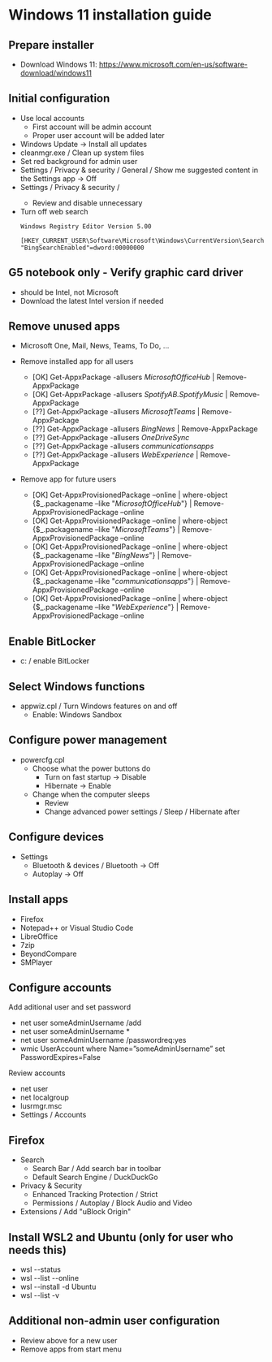 # Windows 11 installation guide


## Prepare installer

  * Download Windows 11: 
     https://www.microsoft.com/en-us/software-download/windows11


## Initial configuration

  * Use local accounts
    * First account will be admin account
    * Proper user account will be added later
  * Windows Update -> Install all updates
  * cleanmgr.exe / Clean up system files
  * Set red background for admin user
  * Settings / Privacy & security / General / Show me suggested content in the Settings app -> Off
  * Settings / Privacy & security / <Rights>
    * Review and disable unnecessary  
  * Turn off web search
    ```
    Windows Registry Editor Version 5.00

    [HKEY_CURRENT_USER\Software\Microsoft\Windows\CurrentVersion\Search]
    "BingSearchEnabled"=dword:00000000
    ```


##  G5 notebook only - Verify graphic card driver 
  * should be Intel, not Microsoft
  * Download the latest Intel version if needed


## Remove unused apps

  * Microsoft One, Mail, News, Teams, To Do, ...

  * Remove installed app for all users
    * [OK] Get-AppxPackage -allusers *MicrosoftOfficeHub* | Remove-AppxPackage
    * [OK] Get-AppxPackage -allusers *SpotifyAB.SpotifyMusic* | Remove-AppxPackage
    * [??] Get-AppxPackage -allusers *MicrosoftTeams* | Remove-AppxPackage 
    * [??] Get-AppxPackage -allusers *BingNews* | Remove-AppxPackage
    * [??] Get-AppxPackage -allusers *OneDriveSync*
    * [??] Get-AppxPackage -allusers *communicationsapps*
    * [??] Get-AppxPackage -allusers *WebExperience* | Remove-AppxPackage

  * Remove app for future users
    * [OK] Get-AppxProvisionedPackage –online | where-object {$_.packagename –like "*MicrosoftOfficeHub*"} | Remove-AppxProvisionedPackage –online
    * [OK] Get-AppxProvisionedPackage –online | where-object {$_.packagename –like "*MicrosoftTeams*"} | Remove-AppxProvisionedPackage –online
    * [OK] Get-AppxProvisionedPackage –online | where-object {$_.packagename –like "*BingNews*"} | Remove-AppxProvisionedPackage –online
    * [OK] Get-AppxProvisionedPackage –online | where-object {$_.packagename –like "*communicationsapps*"} | Remove-AppxProvisionedPackage –online
    * [OK] Get-AppxProvisionedPackage –online | where-object {$_.packagename –like "*WebExperience*"} | Remove-AppxProvisionedPackage –online


## Enable BitLocker

  * c: / enable BitLocker


## Select Windows functions

  * appwiz.cpl / Turn Windows features on and off
    * Enable: Windows Sandbox


## Configure power management

  * powercfg.cpl
    * Choose what the power buttons do
      * Turn on fast startup -> Disable
      * Hibernate -> Enable
    * Change when the computer sleeps
      * Review
      * Change advanced power settings / Sleep / Hibernate after


## Configure devices

  * Settings
    * Bluetooth & devices / Bluetooth -> Off
    * Autoplay -> Off


## Install apps

  * Firefox
  * Notepad++ or Visual Studio Code
  * LibreOffice
  * 7zip
  * BeyondCompare
  * SMPlayer


## Configure accounts

Add aditional user and set password

  * net user someAdminUsername /add
  * net user someAdminUsername * 
  * net user someAdminUsername /passwordreq:yes
  * wmic UserAccount where Name=”someAdminUsername” set PasswordExpires=False

Review accounts

  * net user
  * net localgroup
  * lusrmgr.msc
  * Settings / Accounts


## Firefox

  * Search
    * Search Bar / Add search bar in toolbar
    * Default Search Engine / DuckDuckGo
  * Privacy & Security
    * Enhanced Tracking Protection / Strict
    * Permissions / Autoplay / Block Audio and Video
  * Extensions / Add "uBlock Origin"


## Install WSL2 and Ubuntu (only for user who needs this)

  * wsl --status
  * wsl --list --online
  * wsl --install -d Ubuntu
  * wsl --list -v


## Additional non-admin user configuration

  * Review above for a new user
  * Remove apps from start menu

